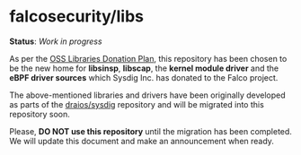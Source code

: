 falcosecurity/libs
======

**Status**: *Work in progress*

As per the [OSS Libraries Donation Plan](https://github.com/falcosecurity/falco/blob/master/proposals/2021019-libraries-donation.md), this repository has been chosen to be the new home for **libsinsp**, **libscap**, the **kernel module driver** and the **eBPF driver sources** which Sysdig Inc. has donated to the Falco project.

The above-mentioned libraries and drivers have been originally developed as parts of the [draios/sysdig](https://github.com/draios/sysdig) repository and will be migrated into this repository soon.

Please, **DO NOT use this repository** until the migration has been completed. We will update this document and make an announcement when ready.